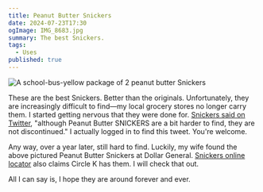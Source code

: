 ```yaml
---
title: Peanut Butter Snickers
date: 2024-07-23T17:30
ogImage: IMG_8683.jpg
summary: The best Snickers.
tags:
  - Uses
published: true
---
```

![A school-bus-yellow package of 2 peanut butter Snickers](https://samwarnick.com/media/IMG_8683.jpg)

These are the best Snickers. Better than the originals. Unfortunately, they are increasingly difficult to find—my local grocery stores no longer carry them. I started getting nervous that they were done for. [Snickers said on Twitter](https://x.com/SNICKERS/status/1656375450820661254), "although Peanut Butter SNICKERS are a bit harder to find, they are not discontinued." I actually logged in to find this tweet. You're welcome.

Any way, over a year later, still hard to find. Luckily, my wife found the above pictured Peanut Butter Snickers at Dollar General. [Snickers online locator](https://www.snickers.com/where-to-buy?ps-sku=040000441489) also claims Circle K has them. I will check that out.

All I can say is, I hope they are around forever and ever.